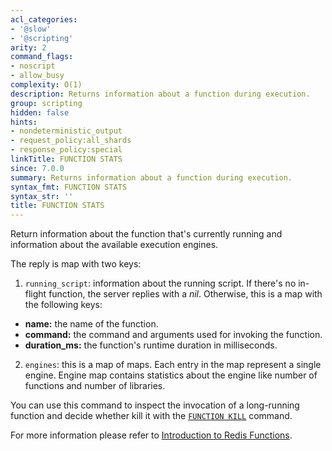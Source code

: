 ```yaml
---
acl_categories:
- '@slow'
- '@scripting'
arity: 2
command_flags:
- noscript
- allow_busy
complexity: O(1)
description: Returns information about a function during execution.
group: scripting
hidden: false
hints:
- nondeterministic_output
- request_policy:all_shards
- response_policy:special
linkTitle: FUNCTION STATS
since: 7.0.0
summary: Returns information about a function during execution.
syntax_fmt: FUNCTION STATS
syntax_str: ''
title: FUNCTION STATS
---
```

Return information about the function that's currently running and information about the available execution engines.

The reply is map with two keys:

1. `running_script`: information about the running script.
  If there's no in-flight function, the server replies with a _nil_.
  Otherwise, this is a map with the following keys:
  * **name:** the name of the function.
  * **command:** the command and arguments used for invoking the function.
  * **duration_ms:** the function's runtime duration in milliseconds.
2. `engines`: this is a map of maps. Each entry in the map represent a single engine.
   Engine map contains statistics about the engine like number of functions and number of libraries.


You can use this command to inspect the invocation of a long-running function and decide whether kill it with the [`FUNCTION KILL`](/commands/function-kill) command.

For more information please refer to [Introduction to Redis Functions](/topics/functions-intro).
